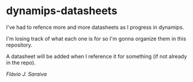 # dynamips-datasheets

I've had to refence more and more datasheets as I progress in dynamips.

I'm losing track of what each one is for so I'm gonna organize them in this repository.

A datasheet will be added when I reference it for something (if not already in the repo).

_Flávio J. Saraiva_

